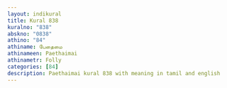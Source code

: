 ```yaml
---
layout: indikural
title: Kural 838
kuralno: "838"
abskno: "0838"
athino: "84"
athiname: பேதைமை
athinameen: Paethaimai
athinametr: Folly
categories: [84]
description: Paethaimai kural 838 with meaning in tamil and english 
---
```



